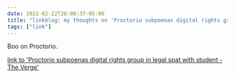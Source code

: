 ```yaml
---
date: 2022-02-22T20:08:37-05:00
title: "linkblog: my thoughts on 'Proctorio subpoenas digital rights group in legal spat with student - The Verge'"
tags: ["link"]
---
```

Boo on Proctorio.
 
[link to 'Proctorio subpoenas digital rights group in legal spat with student - The Verge'](https://www.theverge.com/2022/2/22/22945634/proctorio-fight-for-the-future-twitter-copyright-lawsuit-subpoena-remote-proctoring)
